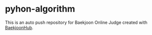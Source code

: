 # pyhon-algorithm
This is an auto push repository for Baekjoon Online Judge created with [BaekjoonHub](https://github.com/BaekjoonHub/BaekjoonHub).
